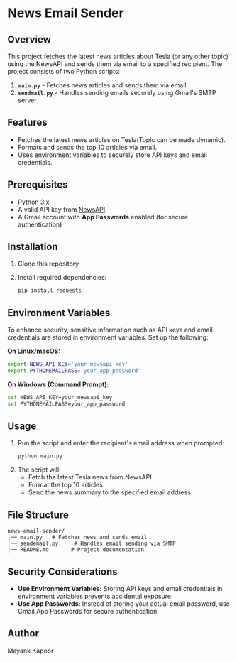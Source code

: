 # News Email Sender

## Overview

This project fetches the latest news articles about Tesla (or any other topic) using the NewsAPI and sends them via email to a specified recipient. The project consists of two Python scripts:

1. **`main.py`** - Fetches news articles and sends them via email.
2. **`sendmail.py`** - Handles sending emails securely using Gmail's SMTP server.

## Features

- Fetches the latest news articles on Tesla(Topic can be made dynamic).
- Formats and sends the top 10 articles via email.
- Uses environment variables to securely store API keys and email credentials.

## Prerequisites

- Python 3.x
- A valid API key from [NewsAPI](https://newsapi.org/)
- A Gmail account with **App Passwords** enabled (for secure authentication)

## Installation

1. Clone this repository

2. Install required dependencies:

   ```sh
   pip install requests
   ```

## Environment Variables

To enhance security, sensitive information such as API keys and email credentials are stored in environment variables. Set up the following:

**On Linux/macOS:**

```sh
export NEWS_API_KEY='your_newsapi_key'
export PYTHONEMAILPASS='your_app_password'
```

**On Windows (Command Prompt):**

```sh
set NEWS_API_KEY=your_newsapi_key
set PYTHONEMAILPASS=your_app_password
```

## Usage

1. Run the script and enter the recipient's email address when prompted:
   ```sh
   python main.py
   ```
2. The script will:
   - Fetch the latest Tesla news from NewsAPI.
   - Format the top 10 articles.
   - Send the news summary to the specified email address.

## File Structure

```
news-email-sender/
│── main.py   # Fetches news and sends email
│── sendemail.py     # Handles email sending via SMTP
│── README.md       # Project documentation
```

## Security Considerations

- **Use Environment Variables:** Storing API keys and email credentials in environment variables prevents accidental exposure.
- **Use App Passwords:** Instead of storing your actual email password, use Gmail App Passwords for secure authentication.


## Author

Mayank Kapoor

